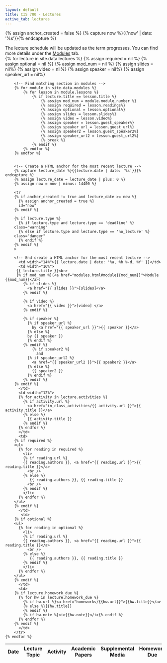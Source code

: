 ```yaml
---
layout: default
title: CIS 700 - Lectures
active_tab: lectures
---
```



<!-- Create a HTML anchor for the most recent lecture -->
{% assign anchor_created = false %}
{% capture now %}{{'now' | date: '%s'}}{% endcapture %}
<!-- End create a HTML anchor for the most recent lecture -->

<!--
<div class="alert alert-info">
You can <a href="https://upenn.hosted.panopto.com/Panopto/Pages/Sessions/List.aspx?folderID=8b5f2734-0738-4f52-90f5-ab3c01236b7c">watch recordings of the lecture videos online</a>.
</div>
-->

<div class="alert alert-info">
The lecture schedule will be updated as the term progresses. You can find more details under the <a href="/modules.html">Modules</a> tab.
</div>

<table class="table table-striped">
  <thead>
    <tr>
      <th>Date</th> 
      <th>Lecture Topic</th>
      <th>Activity</th>
      <th>Academic Papers</th>
      <th>Supplemental Media</th>
      <th>Homework Due</th>
    </tr>
  </thead>
  <tbody>
    {% for lecture in site.data.lectures %}
	    {% assign required = nil %}
	    {% assign optional = nil %}
	    {% assign mod_num = nil %}
	    {% assign slides = nil%}
	    {% assign video = nil%}
	    {% assign speaker = nil%}
	    {% assign speaker_url = nil%}

	    <!-- Find matching section in modules -->
	    {% for module in site.data.modules %}
		    {% for lesson in module.lessons %}
			    {% if lecture.title == lesson.title %}
				    {% assign mod_num = module.module_number %}
				    {% assign required = lesson.readings%}
				    {% assign optional = lesson.optional%}
				    {% assign slides = lesson.slides%}
				    {% assign video = lesson.video%}
				    {% assign speaker = lesson.guest_speaker%}
				    {% assign speaker_url = lesson.guest_url%}
				    {% assign speaker2 = lesson.guest_speaker2%}
				    {% assign speaker_url2 = lesson.guest_url2%}
				    {% break %}
			    {% endif %}
		    {% endfor %}
	    {% endfor %}


	    <!-- Create a HTML anchor for the most recent lecture -->
	    {% capture lecture_date %}{{lecture.date | date: '%s'}}{% endcapture %}
	    {% assign lecture_date = lecture_date | plus: 0 %}
	    {% assign now = now | minus: 14400 %}

	    <tr
	    {% if anchor_created != true and lecture_date >= now %}
	      {% assign anchor_created = true %}
	      id="now" 
	    {% endif %}

	    {% if lecture.type %}
	      {% if lecture.type and lecture.type == 'deadline' %}
		class="warning"
	      {% else if lecture.type and lecture.type == 'no_lecture' %}
		class="danger"
	      {% endif %}
	    {% endif %}
	    >

	    <!-- End create a HTML anchor for the most recent lecture -->
	      <td width="14%">{{ lecture.date | date: '%a, %b %-d, %Y' }}</td>
	      <td width="16%">
		 {{ lecture.title }}<br>
		 {% if mod_num %}(<a href="modules.html#module{{mod_num}}">Module {{mod_num}}</a>)
			{% if slides %}
			  <a href="{{ slides }}">[slides]</a>
			{% endif %}

			{% if video %}
			  <a href="{{ video }}">[video] </a>
			{% endif %}

			{% if speaker %}
			  {% if speaker_url %}
			    by <a href="{{ speaker_url }}">{{ speaker }}</a> 
			  {% else %} 
			  by {{ speaker }}
			  {% endif %}
			{% endif %}
		      	{% if speaker2 %}
		      	  and
			  {% if speaker_url2 %}
			    <a href="{{ speaker_url2 }}">{{ speaker2 }}</a> 
			  {% else %} 
			    {{ speaker2 }}
			  {% endif %}
			{% endif %}
		{% endif %}
	      </td>
	      <td width="12%">
		  {% for activity in lecture.activities %}
		    {% if activity.url %}
		      <a href="in_class_activities/{{ activity.url }}">{{ activity.title }}</a> 
		    {% else %}
		      {{ activity.title }}
		    {% endif %}
		  {% endfor %}
	      </td>
	      <td>
		{% if required %} 
		<ul>
		  {% for reading in required %}
		    <li>
		    {% if reading.url %}
			{{ reading.authors }}, <a href="{{ reading.url }}">{{ reading.title }}</a> 
		      <br />
		    {% else %}
		       {{ reading.authors }}, {{ reading.title }} 
		      <br />
		    {% endif %}
		    </li>
		  {% endfor %}
		</ul>
		{% endif %}
	      </td>
	       <td>
		{% if optional %} 
		<ul>
		  {% for reading in optional %}
		    <li>
		    {% if reading.url %}
			{{ reading.authors }}, <a href="{{ reading.url }}">{{ reading.title }}</a> 
		      <br />
		    {% else %}
		       {{ reading.authors }}, {{ reading.title }} 
		    {% endif %}
		    </li>
		  {% endfor %}
		</ul>
		{% endif %}
	      </td>
	      <td>
		{% if lecture.homework_due %} 
		  {% for hw in lecture.homework_due %}
		    {% if hw.url %}<a href="homeworks/{{hw.url}}">{{hw.title}}</a>
		    {% else %}{{hw.title}} 
		    {% endif %}
		    {% if hw.note %}<i>{{hw.note}}</i>{% endif %}
		  {% endfor %}
		{% endif %}
	      </td>
	    </tr>
    {% endfor %}
    
  </tbody>
</table>

